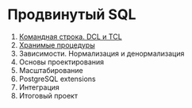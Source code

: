 # Продвинутый SQL

1. [Командная строка. DCL и TCL](src/part1.1/readme.md)
2. [Хранимые процедуры](src/part2.1/readme.md)
3. Зависимости. Нормализация и денормализация
4. Основы проектирования
5. Масштабирование
6. PostgreSQL extensions
7. Интеграция
8. Итоговый проект
